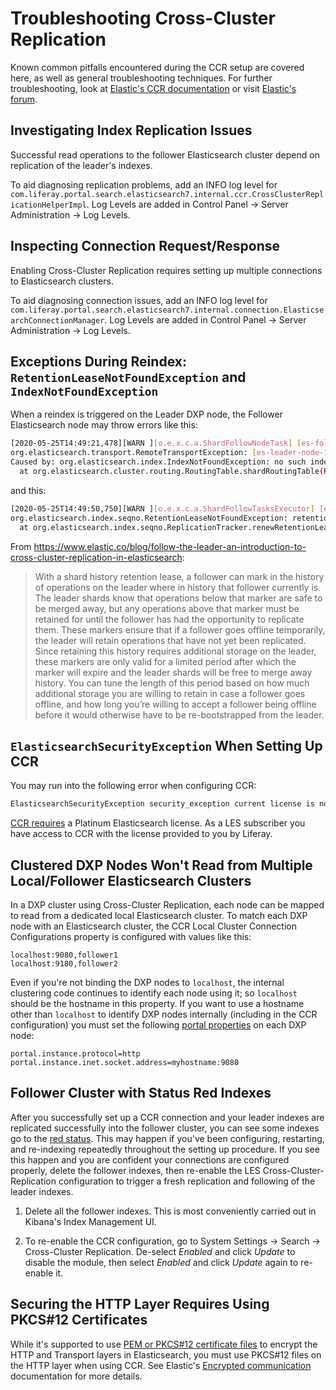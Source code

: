 # Troubleshooting Cross-Cluster Replication

Known common pitfalls encountered during the CCR setup are covered here, as well as general troubleshooting techniques. For further troubleshooting, look at [Elastic's CCR documentation](https://www.elastic.co/guide/en/elasticsearch/reference/7.x/ccr-overview.html) or visit [Elastic's forum](https://discuss.elastic.co/tag/cross-cluster-replication).

## Investigating Index Replication Issues

Successful read operations to the follower Elasticsearch cluster depend on replication of the leader's indexes.

To aid diagnosing replication problems, add an INFO log level for `com.liferay.portal.search.elasticsearch7.internal.ccr.CrossClusterReplicationHelperImpl`. Log Levels are added in Control Panel &rarr; Server Administration &rarr; Log Levels.

## Inspecting Connection Request/Response

Enabling Cross-Cluster Replication requires setting up multiple connections to Elasticsearch clusters.

To aid diagnosing connection issues, add an INFO log level for `com.liferay.portal.search.elasticsearch7.internal.connection.ElasticsearchConnectionManager`. Log Levels are added in Control Panel &rarr; Server Administration &rarr; Log Levels.

## Exceptions During Reindex: `RetentionLeaseNotFoundException` and `IndexNotFoundException`

When a reindex is triggered on the Leader DXP node, the Follower Elasticsearch node may throw errors like this:

```bash
[2020-05-25T14:49:21,478][WARN ][o.e.x.c.a.ShardFollowNodeTask] [es-follower-node-1] shard follow task encounter non-retryable error
org.elasticsearch.transport.RemoteTransportException: [es-leader-node-1][127.0.0.1:9300][indices:data/read/xpack/ccr/shard_changes]
Caused by: org.elasticsearch.index.IndexNotFoundException: no such index
  at org.elasticsearch.cluster.routing.RoutingTable.shardRoutingTable(RoutingTable.java:119) ~[elasticsearch-6.8.6.jar:6.8.6]
```

and this:
```bash
[2020-05-25T14:49:50,750][WARN ][o.e.x.c.a.ShardFollowTasksExecutor] [es-follower-node-1] [liferay-20101][0] background management of retention lease [LiferayElasticsearchCluster_FOLLOWER/liferay-20101/3a22HGCGS9iDl5rCbutNHg-following-leader/liferay-20101/lZThZJuhTLSaNYTSxmeX8A] failed while following
org.elasticsearch.index.seqno.RetentionLeaseNotFoundException: retention lease with ID [LiferayElasticsearchCluster_FOLLOWER/liferay-20101/3a22HGCGS9iDl5rCbutNHg-following-leader/liferay-20101/lZThZJuhTLSaNYTSxmeX8A] not found
  at org.elasticsearch.index.seqno.ReplicationTracker.renewRetentionLease(ReplicationTracker.java:282) ~[elasticsearch-6.8.6.jar:6.8.6]
```

From <https://www.elastic.co/blog/follow-the-leader-an-introduction-to-cross-cluster-replication-in-elasticsearch>:

> With a shard history retention lease, a follower can mark in the history of operations on the leader where in history that follower currently is. The leader shards know that operations below that marker are safe to be merged away, but any operations above that marker must be retained for until the follower has had the opportunity to replicate them. These markers ensure that if a follower goes offline temporarily, the leader will retain operations that have not yet been replicated. Since retaining this history requires additional storage on the leader, these markers are only valid for a limited period after which the marker will expire and the leader shards will be free to merge away history. You can tune the length of this period based on how much additional storage you are willing to retain in case a follower goes offline, and how long you’re willing to accept a follower being offline before it would otherwise have to be re-bootstrapped from the leader.

## `ElasticsearchSecurityException` When Setting Up CCR

You may run into the following error when configuring CCR:

```bash
ElasticsearchSecurityException security_exception current license is non-compliant for [ccr]
```

[CCR requires](https://www.elastic.co/subscriptions#scalability-&-resiliency) a Platinum Elasticsearch license. As a LES subscriber you have access to CCR with the license provided to you by Liferay.

## Clustered DXP Nodes Won't Read from Multiple Local/Follower Elasticsearch Clusters

In a DXP cluster using Cross-Cluster Replication, each node can be mapped to read from a dedicated local Elasticsearch cluster. To match each DXP node with an Elasticsearch cluster, the CCR Local Cluster Connection Configurations property is configured with values like this:

```properties
localhost:9080,follower1
localhost:9180,follower2
```

Even if you're not binding the DXP nodes to `localhost`, the internal clustering code continues to identify each node using it; so `localhost` should be the hostname in this property. If you want to use a hostname other than `localhost` to identify DXP nodes internally (including in the CCR configuration) you must set the following [portal properties](./../../../installation-and-upgrades/reference/portal-properties.md) on each DXP node:

```properties
portal.instance.protocol=http
portal.instance.inet.socket.address=myhostname:9080
```

## Follower Cluster with Status Red Indexes

After you successfully set up a CCR connection and your leader indexes are replicated successfully into the follower cluster, you can see some indexes go to the [red status](https://www.elastic.co/guide/en/elasticsearch/reference/7.x/cluster-health.html). This may happen if you've been configuring, restarting, and re-indexing repeatedly throughout the setting up procedure. If you see this happen and you are confident your connections are configured properly, delete the follower indexes, then re-enable the LES Cross-Cluster-Replication configuration to trigger a fresh replication and following of the leader indexes. 

1. Delete all the follower indexes. This is most conveniently carried out in Kibana's Index Management UI.

2. To re-enable the CCR configuration, go to System Settings &rarr; Search &rarr; Cross-Cluster Replication. De-select _Enabled_ and click _Update_ to disable the module, then select _Enabled_ and click _Update_ again to re-enable it. 

## Securing the HTTP Layer Requires Using PKCS#12 Certificates

While it's supported to use [PEM or PKCS#12 certificate files](../../installing-and-upgrading-a-search-engine/elasticsearch/securing-elasticsearch.md#generate-node-certificates) to encrypt the HTTP and Transport layers in Elasticsearch, you must use PKCS#12 files on the HTTP layer when using CCR. See Elastic's [Encrypted communication](https://www.elastic.co/guide/en/elasticsearch/client/java-rest/7.x/_encrypted_communication.html) documentation for more details.

